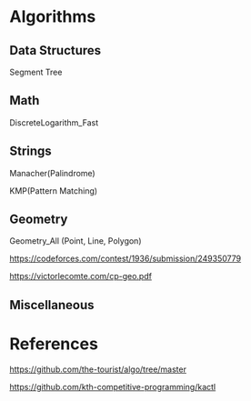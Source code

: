 # Algorithms

## Data Structures
Segment Tree
## Math
DiscreteLogarithm_Fast
## Strings
Manacher(Palindrome)

KMP(Pattern Matching)
## Geometry
Geometry_All (Point, Line, Polygon)

https://codeforces.com/contest/1936/submission/249350779

https://victorlecomte.com/cp-geo.pdf

## Miscellaneous

# References
https://github.com/the-tourist/algo/tree/master

https://github.com/kth-competitive-programming/kactl
